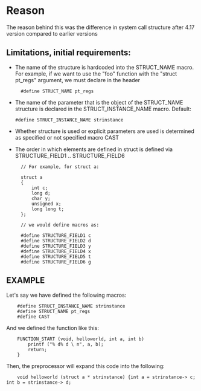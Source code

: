 # Reason 

The reason behind this was the difference in system call structure after 4.17 version compared to earlier versions

## Limitations, initial requirements:

- The name of the structure is hardcoded into the STRUCT_NAME macro. For example, if we want to use the "foo" function with the "struct pt_regs" argument, we must declare in the header

        #define STRUCT_NAME pt_regs

- The name of the parameter that is the object of the STRUCT_NAME structure is declared in the STRUCT_INSTANCE_NAME macro. Default:

      #define STRUCT_INSTANCE_NAME strinstance

- Whether structure is used or explicit parameters are used is determined as specified or not specified macro CAST

- The order in which elements are defined in struct is defined via STRUCTURE_FIELD1 .. STRUCTURE_FIELD6 
        
        // For example, for struct a:

        struct a
        {
            int c;
            long d;
            char y;
            unsigned x;
            long long t;
        };
        
        // we would define macros as:

        #define STRUCTURE_FIELD1 c
        #define STRUCTURE_FIELD2 d
        #define STRUCTURE_FIELD3 y
        #define STRUCTURE_FIELD4 x
        #define STRUCTURE_FIELD5 t
        #define STRUCTURE_FIELD6 g

## EXAMPLE

Let's say we have defined the following macros:

        #define STRUCT_INSTANCE_NAME strinstance
        #define STRUCT_NAME pt_regs
        #define CAST

And we defined the function like this:

        FUNCTION_START (void, helloworld, int a, int b)
            printf ("% d% d \ n", a, b);
            return;
        }

Then, the preprocessor will expand this code into the following:
        
        void helloworld (struct a * strinstance) {int a = strinstance-> c; int b = strinstance-> d;

